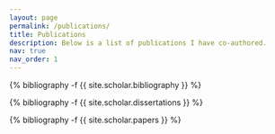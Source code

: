 ```yaml
---
layout: page
permalink: /publications/
title: Publications
description: Below is a list of publications I have co-authored.
nav: true
nav_order: 1
---
```

<!-- _pages/publications.md -->
<div class="publications">

{% bibliography -f {{ site.scholar.bibliography }} %}

<!-- _pages/publications.md -->
<div class="publications">

{% bibliography -f {{ site.scholar.dissertations }} %}

<div class="publications">

{% bibliography -f {{ site.scholar.papers }} %}

</div>
